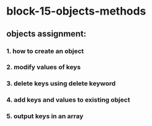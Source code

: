 # block-15-objects-methods

## objects assignment:

### 1. how to create an object

### 2. modify values of keys

### 3. delete keys using delete keyword

### 4. add keys and values to existing object

### 5. output keys in an array

